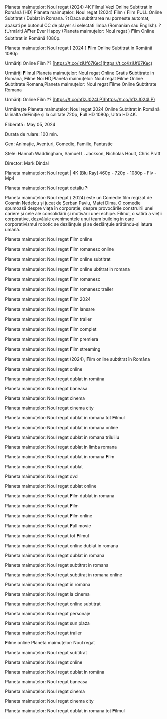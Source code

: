 Planeta maimuțelor: Noul regat (2024) 4K Filmul Vezi Online Subtitrat in Română [HD] Planeta maimuțelor: Noul regat (2024) 𝐅ilm / 𝐅ilm 𝐅ULL Online Subtitrat / Dublat in Romana. ?❗️️ Daca subtitrarea nu porneste automat, apasati pe butonul CC de player si selectati limba (Romanian sau English). ?❗️️Urmăriți A𝐅ter Ever Happy (Planeta maimuțelor: Noul regat ) 𝐅ilm Online Subtitrat in Română 1080p.

Planeta maimuțelor: Noul regat [ 2024 ] 𝐅ilm Online Subtitrat in Română 1080p

Urmăriți Online Film ?? [https://t.co/iziUf67Kec](https://t.co/iziUf67Kec)

Urmăriți 𝐅ilmul Planeta maimuțelor: Noul regat Online Gratis 𝐒ubtitrate in Romana, 𝐅ilme Noi HD,Planeta maimuțelor: Noul regat 𝐅ilme Online 𝐒ubtitrate Romana,Planeta maimuțelor: Noul regat 𝐅ilme Online 𝐒ubtitrate Romana

Urmăriți Online Film ?? [https://t.co/hfIzJ024LP](https://t.co/hfIzJ024LP)

Urmărește Planeta maimuțelor: Noul regat 2024 Online Subtitrat in Română la înaltă de𝐅iniție și la calitate 720p, 𝐅ull HD 1080p, Ultra HD 4K.

Eliberată : May 05, 2024

Durata de rulare: 100 min.

Gen: Animaţie, Aventuri, Comedie, Familie, Fantastic

Stele: Hannah Waddingham, Samuel L. Jackson, Nicholas Hoult, Chris Pratt

Director: Mark Dindal

Planeta maimuțelor: Noul regat | 4K [Blu Ray] 460p - 720p - 1080p - Flv - Mp4

Planeta maimuțelor: Noul regat detaliu ?:

Planeta maimuțelor: Noul regat ( 2024) este un Comedie film regizat de Cosmin Nedelcu și jucat de Șerban Pavlu, Matei Dima. O comedie spumoasă despre viața în corporație, despre provocările construirii unei cariere și cele ale consolidării și motivării unei echipe. Filmul, o satiră a vieții corporative, dezvăluie evenimentele unui team building în care corporativismul robotic se dezlănțuie și se dezlănțuie arătându-și latura umană.

Planeta maimuțelor: Noul regat 𝐅ilm online

Planeta maimuțelor: Noul regat 𝐅ilm romanesc online

Planeta maimuțelor: Noul regat 𝐅ilm online subtitrat

Planeta maimuțelor: Noul regat 𝐅ilm online ubtitrat in romana

Planeta maimuțelor: Noul regat 𝐅ilm romanesc

Planeta maimuțelor: Noul regat 𝐅ilm romanesc trailer

Planeta maimuțelor: Noul regat 𝐅ilm 2024

Planeta maimuțelor: Noul regat 𝐅ilm lansare

Planeta maimuțelor: Noul regat 𝐅ilm trailer

Planeta maimuțelor: Noul regat 𝐅ilm complet

Planeta maimuțelor: Noul regat 𝐅ilm premiera

Planeta maimuțelor: Noul regat 𝐅ilm streaming

Planeta maimuțelor: Noul regat (2024), 𝐅ilm online subtitrat în Româna

Planeta maimuțelor: Noul regat online

Planeta maimuțelor: Noul regat dublat în româna

Planeta maimuțelor: Noul regat baneasa

Planeta maimuțelor: Noul regat cinema

Planeta maimuțelor: Noul regat cinema city

Planeta maimuțelor: Noul regat dublat in romana tot 𝐅ilmul

Planeta maimuțelor: Noul regat dublat in romana online

Planeta maimuțelor: Noul regat dublat in romana trilulilu

Planeta maimuțelor: Noul regat dublat in limba romana

Planeta maimuțelor: Noul regat dublat in romana 𝐅ilm

Planeta maimuțelor: Noul regat dublat

Planeta maimuțelor: Noul regat dvd

Planeta maimuțelor: Noul regat dublat online

Planeta maimuțelor: Noul regat 𝐅ilm dublat in romana

Planeta maimuțelor: Noul regat 𝐅ilm

Planeta maimuțelor: Noul regat 𝐅ilm online

Planeta maimuțelor: Noul regat 𝐅ull movie

Planeta maimuțelor: Noul regat tot 𝐅ilmul

Planeta maimuțelor: Noul regat online dublat in romana

Planeta maimuțelor: Noul regat dublat in romana

Planeta maimuțelor: Noul regat subtitrat in romana

Planeta maimuțelor: Noul regat subtitrat in romana online

Planeta maimuțelor: Noul regat în româna

Planeta maimuțelor: Noul regat la cinema

Planeta maimuțelor: Noul regat online subtitrat

Planeta maimuțelor: Noul regat personaje

Planeta maimuțelor: Noul regat sun plaza

Planeta maimuțelor: Noul regat trailer

𝐅ilme online Planeta maimuțelor: Noul regat

Planeta maimuțelor: Noul regat subtitrat

Planeta maimuțelor: Noul regat online

Planeta maimuțelor: Noul regat dublat în româna

Planeta maimuțelor: Noul regat baneasa

Planeta maimuțelor: Noul regat cinema

Planeta maimuțelor: Noul regat cinema city

Planeta maimuțelor: Noul regat dublat in romana tot 𝐅ilmul

